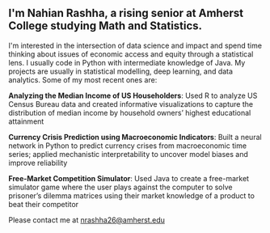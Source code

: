 ## I'm Nahian Rashha, a rising senior at Amherst College studying Math and Statistics. 

I'm interested in the intersection of data science and impact and spend time thinking about issues of economic access and equity through a statistical lens. I usually code in Python with intermediate knowledge of Java. My projects are usually in statistical modelling, deep learning, and data analytics. Some of my most recent ones are: 

**Analyzing the Median Income of US Householders**: Used R to analyze US Census Bureau data and created informative visualizations to capture the distribution of median income by household owners’ highest educational attainment

**Currency Crisis Prediction using Macroeconomic Indicators**: Built a neural network in Python to predict currency crises from macroeconomic time series; applied mechanistic interpretability to uncover model biases and improve reliability

**Free-Market Competition Simulator**: Used Java to create a free-market simulator game where the user plays against the computer to solve prisoner’s dilemma matrices using their market knowledge of a product to beat their competitor

Please contact me at nrashha26@amherst.edu

<!--
**nrashha/nrashha** is a ✨ _special_ ✨ repository because its `README.md` (this file) appears on your GitHub profile.

Here are some ideas to get you started:

- 🔭 I’m currently working on ...
- 🌱 I’m currently learning ...
- 👯 I’m looking to collaborate on ...
- 🤔 I’m looking for help with ...
- 💬 Ask me about ...
- 📫 How to reach me: ...
- 😄 Pronouns: ...
- ⚡ Fun fact: ...
-->
